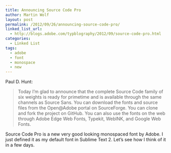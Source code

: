 ```yaml
---
title: Announcing Source Code Pro
author: Martin Wolf
layout: post
permalink: /2012/09/26/announcing-source-code-pro/
linked_list_url:
  - http://blogs.adobe.com/typblography/2012/09/source-code-pro.html
categories:
  - Linked List
tags:
  - adobe
  - font
  - monospace
  - new
---
```

<p class="linked-list-quote-author">
  Paul D. Hunt:
</p>

> Today I’m glad to announce that the complete Source Code family of six weights is ready for primetime and is available through the same channels as Source Sans. You can download the fonts and source files from the Open@Adobe portal on SourceForge. You can clone and fork the project on GitHub. You can also use the fonts on the web through Adobe Edge Web Fonts, Typekit, WebINK, and Google Web Fonts.

Source Code Pro is a new very good looking monospaced font by Adobe. I just defined it as my default font in Sublime Text 2. Let&#8217;s see how I think of it in a few days.
